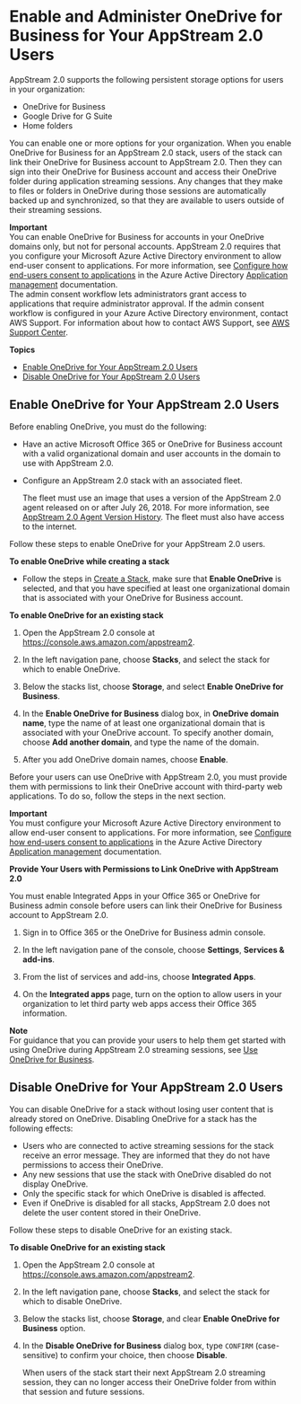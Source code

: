 # Enable and Administer OneDrive for Business for Your AppStream 2\.0 Users<a name="onedrive"></a>

AppStream 2\.0 supports the following persistent storage options for users in your organization: 
+ OneDrive for Business
+ Google Drive for G Suite
+ Home folders

You can enable one or more options for your organization\. When you enable OneDrive for Business for an AppStream 2\.0 stack, users of the stack can link their OneDrive for Business account to AppStream 2\.0\. Then they can sign into their OneDrive for Business account and access their OneDrive folder during application streaming sessions\. Any changes that they make to files or folders in OneDrive during those sessions are automatically backed up and synchronized, so that they are available to users outside of their streaming sessions\. 

**Important**  
You can enable OneDrive for Business for accounts in your OneDrive domains only, but not for personal accounts\. AppStream 2\.0 requires that you configure your Microsoft Azure Active Directory environment to allow end\-user consent to applications\. For more information, see [Configure how end\-users consent to applications](https://docs.microsoft.com/en-us/azure/active-directory/manage-apps/configure-user-consent) in the Azure Active Directory [Application management](https://docs.microsoft.com/en-us/azure/active-directory/manage-apps/) documentation\.   
 The admin consent workflow lets administrators grant access to applications that require administrator approval\. If the admin consent workflow is configured in your Azure Active Directory environment, contact AWS Support\. For information about how to contact AWS Support, see [AWS Support Center](https://console.aws.amazon.com/support/home#/)\. 

**Topics**
+ [Enable OneDrive for Your AppStream 2\.0 Users](#enable-onedrive)
+ [Disable OneDrive for Your AppStream 2\.0 Users](#disable-onedrive)

## Enable OneDrive for Your AppStream 2\.0 Users<a name="enable-onedrive"></a>

Before enabling OneDrive, you must do the following:
+ Have an active Microsoft Office 365 or OneDrive for Business account with a valid organizational domain and user accounts in the domain to use with AppStream 2\.0\. 
+ Configure an AppStream 2\.0 stack with an associated fleet\.

   The fleet must use an image that uses a version of the AppStream 2\.0 agent released on or after July 26, 2018\. For more information, see [AppStream 2\.0 Agent Version History](agent-software-versions.md)\. The fleet must also have access to the internet\.

Follow these steps to enable OneDrive for your AppStream 2\.0 users\.

**To enable OneDrive while creating a stack**
+ Follow the steps in [Create a Stack](set-up-stacks-fleets.md#set-up-stacks-fleets-install), make sure that **Enable OneDrive** is selected, and that you have specified at least one organizational domain that is associated with your OneDrive for Business account\.

**To enable OneDrive for an existing stack**

1. Open the AppStream 2\.0 console at [https://console\.aws\.amazon\.com/appstream2](https://console.aws.amazon.com/appstream2)\.

1. In the left navigation pane, choose **Stacks**, and select the stack for which to enable OneDrive\.

1. Below the stacks list, choose **Storage**, and select **Enable OneDrive for Business**\. 

1. In the **Enable OneDrive for Business** dialog box, in **OneDrive domain name**, type the name of at least one organizational domain that is associated with your OneDrive account\. To specify another domain, choose **Add another domain**, and type the name of the domain\.

1. After you add OneDrive domain names, choose **Enable**\.

Before your users can use OneDrive with AppStream 2\.0, you must provide them with permissions to link their OneDrive account with third\-party web applications\. To do so, follow the steps in the next section\.

**Important**  
You must configure your Microsoft Azure Active Directory environment to allow end\-user consent to applications\. For more information, see [Configure how end\-users consent to applications](https://docs.microsoft.com/en-us/azure/active-directory/manage-apps/configure-user-consent) in the Azure Active Directory [Application management](https://docs.microsoft.com/en-us/azure/active-directory/manage-apps/) documentation\.

**Provide Your Users with Permissions to Link OneDrive with AppStream 2\.0**

You must enable Integrated Apps in your Office 365 or OneDrive for Business admin console before users can link their OneDrive for Business account to AppStream 2\.0\.

1. Sign in to Office 365 or the OneDrive for Business admin console\.

1. In the left navigation pane of the console, choose **Settings**, **Services & add\-ins**\.

1. From the list of services and add\-ins, choose **Integrated Apps**\.

1. On the **Integrated apps** page, turn on the option to allow users in your organization to let third party web apps access their Office 365 information\.

**Note**  
For guidance that you can provide your users to help them get started with using OneDrive during AppStream 2\.0 streaming sessions, see [Use OneDrive for Business](onedrive-end-user.md)\.

## Disable OneDrive for Your AppStream 2\.0 Users<a name="disable-onedrive"></a>

You can disable OneDrive for a stack without losing user content that is already stored on OneDrive\. Disabling OneDrive for a stack has the following effects:
+ Users who are connected to active streaming sessions for the stack receive an error message\. They are informed that they do not have permissions to access their OneDrive\. 
+ Any new sessions that use the stack with OneDrive disabled do not display OneDrive\. 
+ Only the specific stack for which OneDrive is disabled is affected\.
+ Even if OneDrive is disabled for all stacks, AppStream 2\.0 does not delete the user content stored in their OneDrive\.

Follow these steps to disable OneDrive for an existing stack\.

**To disable OneDrive for an existing stack**

1. Open the AppStream 2\.0 console at [https://console\.aws\.amazon\.com/appstream2](https://console.aws.amazon.com/appstream2)\.

1. In the left navigation pane, choose **Stacks**, and select the stack for which to disable OneDrive\.

1. Below the stacks list, choose **Storage**, and clear **Enable OneDrive for Business** option\.

1. In the **Disable OneDrive for Business** dialog box, type `CONFIRM` \(case\-sensitive\) to confirm your choice, then choose **Disable**\.

   When users of the stack start their next AppStream 2\.0 streaming session, they can no longer access their OneDrive folder from within that session and future sessions\.